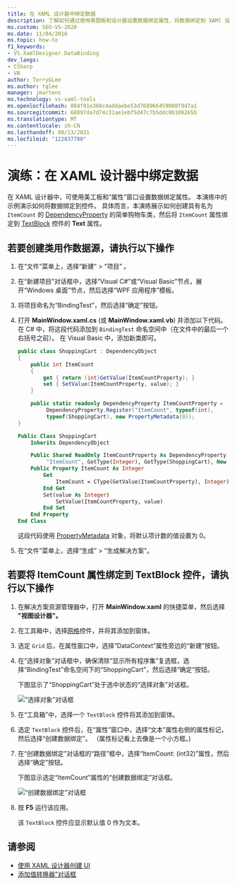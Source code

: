 ```yaml
---
title: 在 XAML 设计器中绑定数据
description: 了解如何通过使用美图板和设计器设置数据绑定属性，将数据绑定到 XAMl 设计器中的属性窗口。
ms.custom: SEO-VS-2020
ms.date: 11/04/2016
ms.topic: how-to
f1_keywords:
- VS.XamlDesigner.DataBinding
dev_langs:
- CSharp
- VB
author: TerryGLee
ms.author: tglee
manager: jmartens
ms.technology: vs-xaml-tools
ms.openlocfilehash: 084f91e368c4addaebe53d768966459080f9d7a1
ms.sourcegitcommit: 68897da7d74c31ae1ebf5d47c7b5ddc9b108265b
ms.translationtype: MT
ms.contentlocale: zh-CN
ms.lasthandoff: 08/13/2021
ms.locfileid: "122037780"
---
```

# <a name="walkthrough-bind-to-data-in-xaml-designer"></a>演练：在 XAML 设计器中绑定数据

在 XAML 设计器中，可使用美工板和“属性”窗口设置数据绑定属性。 本演练中的示例演示如何将数据绑定到控件。 具体而言，本演练展示如何创建具有名为 `ItemCount` 的 [DependencyProperty](xref:Windows.UI.Xaml.DependencyProperty) 的简单购物车类，然后将 `ItemCount` 属性绑定到 [TextBlock](xref:Windows.UI.Xaml.Controls.TextBlock) 控件的 **Text** 属性。

## <a name="to-create-a-class-to-use-as-a-data-source"></a>若要创建类用作数据源，请执行以下操作

1. 在“文件”菜单上，选择“新建” > “项目”  。

1. 在“新建项目”对话框中，选择“Visual C#”或“Visual Basic”节点，展开“Windows 桌面”节点，然后选择“WPF 应用程序”模板。

1. 将项目命名为“BindingTest”，然后选择“确定”按钮。

1. 打开 **MainWindow.xaml.cs** (或 **MainWindow.xaml.vb**) 并添加以下代码。 在 C# 中，将这段代码添加到 `BindingTest` 命名空间中（在文件中的最后一个右括号之前）。 在 Visual Basic 中，添加新类即可。

   ```csharp
   public class ShoppingCart : DependencyObject
   {
       public int ItemCount
       {
           get { return (int)GetValue(ItemCountProperty); }
           set { SetValue(ItemCountProperty, value); }
       }

       public static readonly DependencyProperty ItemCountProperty =
            DependencyProperty.Register("ItemCount", typeof(int),
            typeof(ShoppingCart), new PropertyMetadata(0));
   }
   ```

   ```vb
   Public Class ShoppingCart
       Inherits DependencyObject

       Public Shared ReadOnly ItemCountProperty As DependencyProperty = DependencyProperty.Register(
            "ItemCount", GetType(Integer), GetType(ShoppingCart), New PropertyMetadata(0))
       Public Property ItemCount As Integer
           Get
               ItemCount = CType(GetValue(ItemCountProperty), Integer)
           End Get
           Set(value As Integer)
               SetValue(ItemCountProperty, value)
           End Set
       End Property
   End Class
   ```

   这段代码使用 [PropertyMetadata](xref:Windows.UI.Xaml.PropertyMetadata) 对象，将默认项计数的值设置为 0。

1. 在“文件”菜单上，选择“生成” > “生成解决方案”。

## <a name="to-bind-the-itemcount-property-to-a-textblock-control"></a>若要将 ItemCount 属性绑定到 TextBlock 控件，请执行以下操作

1. 在解决方案资源管理器中，打开 **MainWindow.xaml** 的快捷菜单，然后选择 **"视图设计器"。**

1. 在工具箱中，选择[网格](xref:Windows.UI.Xaml.Controls.Grid)控件，并将其添加到窗体。

1. 选定 `Grid` 后，在属性窗口中，选择“DataContext”属性旁边的“新建”按钮。

1. 在“选择对象”对话框中，确保清除“显示所有程序集”复选框，选择“BindingTest”命名空间下的“ShoppingCart”，然后选择“确定”按钮。

     下图显示了“ShoppingCart”处于选中状态的“选择对象”对话框。

     ![“选择对象”对话框](../designers/media/blendselectobject.png)

1. 在“工具箱”中，选择一个 `TextBlock` 控件将其添加到窗体。

1. 选定 `TextBlock` 控件后，在“属性”窗口中，选择“文本”属性右侧的属性标记，然后选择“创建数据绑定”。 （属性标记看上去像是一个小方框。)

1. 在“创建数据绑定”对话框的“路径”框中，选择“ItemCount: (int32)”属性，然后选择“确定”按钮。

     下图显示选定“ItemCount”属性的“创建数据绑定”对话框。

     ![“创建数据绑定”对话框](../designers/media/xaml_create_data_binding.png)

1. 按 **F5** 运行该应用。

     该 `TextBlock` 控件应显示默认值 0 作为文本。

## <a name="see-also"></a>请参阅

- [使用 XAML 设计器创建 UI](../xaml-tools/creating-a-ui-by-using-xaml-designer-in-visual-studio.md)
- [添加值转换器”对话框](/previous-versions/hh965588(v=vs.140))